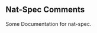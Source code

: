 <!-- markdownlint-configure-file { "first-line-heading": { "level": 2 } } -->

## Nat-Spec Comments

Some Documentation for nat-spec.

